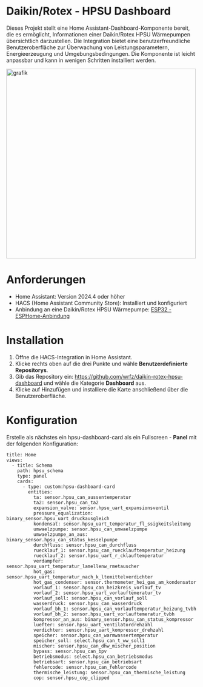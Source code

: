 # Daikin/Rotex - HPSU Dashboard

Dieses Projekt stellt eine Home Assistant-Dashboard-Komponente bereit, die es ermöglicht, Informationen einer Daikin/Rotex HPSU Wärmepumpen übersichtlich darzustellen. Die Integration bietet eine benutzerfreundliche Benutzeroberfläche zur Überwachung von Leistungsparametern, Energieerzeugung und Umgebungsbedingungen. Die Komponente ist leicht anpassbar und kann in wenigen Schritten installiert werden.

<img src="https://github.com/user-attachments/assets/ee3f0226-8207-433d-90dc-95f7b17109de" alt="grafik" width="500" />

# Anforderungen

- Home Assistant: Version 2024.4 oder höher
- HACS (Home Assistant Community Store): Installiert und konfiguriert
- Anbindung an eine Daikin/Rotex HPSU Wärmepumpe: [ESP32 - ESPHome-Anbindung](https://github.com/Trunks1982/Daikin-Rotex-HPSU-CAN)

# Installation

1) Öffne die HACS-Integration in Home Assistant.
2) Klicke rechts oben auf die drei Punkte und wähle **Benutzerdefinierte Repositorys**.
3) Gib das Repository ein: https://github.com/wrfz/daikin-rotex-hpsu-dashboard und wähle die Kategorie **Dashboard** aus.
4) Klicke auf Hinzufügen und installiere die Karte anschließend über die Benutzeroberfläche.

# Konfiguration

Erstelle als nächstes ein hpsu-dashboard-card als ein Fullscreen - **Panel** mit der folgenden Konfiguration:

    title: Home
    views:
      - title: Schema
        path: hpsu_schema
        type: panel
        cards:
          - type: custom:hpsu-dashboard-card
            entities:
              ta: sensor.hpsu_can_aussentemperatur
              ta2: sensor.hpsu_can_ta2
              expansion_valve: sensor.hpsu_uart_expansionsventil
              pressure_equalization: binary_sensor.hpsu_uart_druckausgleich
              kondensat: sensor.hpsu_uart_temperatur_fl_ssigkeitsleitung
              umwaelzpumpe: sensor.hpsu_can_umwaelzpumpe
              umwaelzpumpe_an_aus: binary_sensor.hpsu_can_status_kesselpumpe
              durchfluss: sensor.hpsu_can_durchfluss
              ruecklauf_1: sensor.hpsu_can_ruecklauftemperatur_heizung
              ruecklauf_2: sensor.hpsu_uart_r_cklauftemperatur
              verdampfer: sensor.hpsu_uart_temperatur_lamellenw_rmetauscher
              hot_gas: sensor.hpsu_uart_temperatur_nach_k_ltemittelverdichter
              hot_gas_condenser: sensor.thermometer_hei_gas_am_kondensator
              vorlauf_1: sensor.hpsu_can_heizkreis_vorlauf_tv
              vorlauf_2: sensor.hpsu_uart_vorlauftemeratur_tv
              vorlauf_soll: sensor.hpsu_can_vorlauf_soll
              wasserdruck: sensor.hpsu_can_wasserdruck
              vorlauf_bh_1: sensor.hpsu_can_vorlauftemperatur_heizung_tvbh
              vorlauf_bh_2: sensor.hpsu_uart_vorlauftemeratur_tvbh
              kompressor_an_aus: binary_sensor.hpsu_can_status_kompressor
              luefter: sensor.hpsu_uart_ventilatordrehzahl
              verdichter: sensor.hpsu_uart_kompressor_drehzahl
              speicher: sensor.hpsu_can_warmwassertemperatur
              speicher_soll: select.hpsu_can_t_ww_soll1
              mischer: sensor.hpsu_can_dhw_mischer_position
              bypass: sensor.hpsu_can_bpv
              betriebsmodus: select.hpsu_can_betriebsmodus
              betriebsart: sensor.hpsu_can_betriebsart
              fehlercode: sensor.hpsu_can_fehlercode
              thermische_leistung: sensor.hpsu_can_thermische_leistung
              cop: sensor.hpsu_cop_clipped
